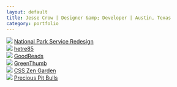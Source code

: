 ```yaml
---
layout: default
title: Jesse Crow | Designer &amp; Developer | Austin, Texas
category: portfolio
---
```

<div class="wrapper">
	<div class="portfolio__item">
		<img src="../img/portfolio-pages/smokies-hero.jpg">
		<a href="/projects/nationalparks.html" class="portfolio__title">National Park Service Redesign</a>
	</div>
	<div class="portfolio__item">
		<img src="../img/portfolio-pages/hetre85.png">
		<a href="/projects/hetre85.html" class="portfolio__title">hetre85</a>
	</div>
	<div class="portfolio__item">
		<img src="../img/portfolio-pages/goodreads.jpg">
		<a href="/projects/goodreads.html" class="portfolio__title">GoodReads</a>
	</div>
	<div class="portfolio__item">
		<img src="../img/portfolio-pages/greenthumb.jpg">
		<a href="/projects/greenthumb.html" class="portfolio__title">GreenThumb</a>
	</div>
	<div class="portfolio__item">
		<img src="../img/portfolio-pages/css-zen.jpg">
		<a href="/projects/css-zen.html" class="portfolio__title">CSS Zen Garden</a>
	</div>
	<div class="portfolio__item">
		<img src="../img/portfolio-pages/pitbull.jpg">
		<a href="/projects/precious-pitbulls.html" class="portfolio__title">Precious Pit Bulls</a>
	</div>
	<script>
	(function(i,s,o,g,r,a,m){i['GoogleAnalyticsObject']=r;i[r]=i[r]||function(){
	(i[r].q=i[r].q||[]).push(arguments)},i[r].l=1*new Date();a=s.createElement(o),
	m=s.getElementsByTagName(o)[0];a.async=1;a.src=g;m.parentNode.insertBefore(a,m)
	})(window,document,'script','//www.google-analytics.com/analytics.js','ga');
	ga('create', 'UA-61501368-1', 'auto');
	ga('send', 'pageview');
	</script>